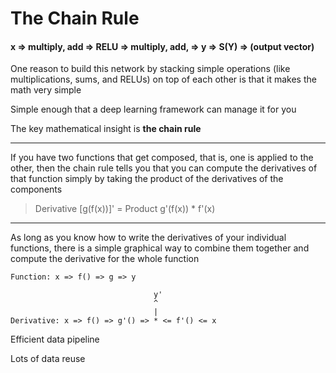 # The Chain Rule

#### x => multiply, add => RELU => multiply, add, => y => S(Y) => (output vector)

One reason to build this network by stacking simple operations (like multiplications, sums, and RELUs) on top of each other is that it makes the math very simple

Simple enough that a deep learning framework can manage it for you

The key mathematical insight is **the chain rule**

***

If you have two functions that get composed, that is, one is applied to the other, then the chain rule tells you that you can compute the derivatives of that function simply by taking the product of the derivatives of the components

> Derivative [g(f(x))]' = Product g'(f(x)) * f'(x)

***

As long as you know how to write the derivatives of your individual functions, there is a simple graphical way to combine them together and compute the derivative for the whole function

```
Function: x => f() => g => y

                                y'
                                ^
                                |
Derivative: x => f() => g'() => * <= f'() <= x
```

Efficient data pipeline

Lots of data reuse
